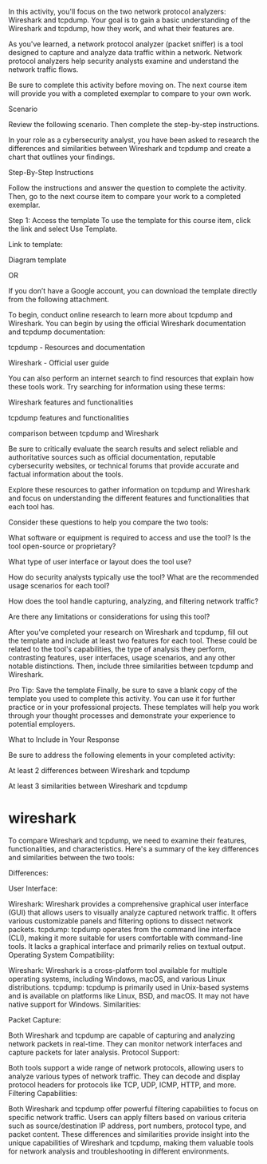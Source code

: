 
In this activity, you'll focus on the two network protocol analyzers: Wireshark and tcpdump. Your goal is to gain a basic understanding of the Wireshark and tcpdump, how they work, and what their features are.

As you've learned, a network protocol analyzer (packet sniffer) is a tool designed to capture and analyze data traffic within a network. Network protocol analyzers help security analysts examine and understand the network traffic flows.

Be sure to complete this activity before moving on. The next course item will provide you with a completed exemplar to compare to your own work.

Scenario

Review the following scenario. Then complete the step-by-step instructions.

In your role as a cybersecurity analyst, you have been asked to research the differences and similarities between Wireshark and tcpdump and create a chart that outlines your findings. 

Step-By-Step Instructions

Follow the instructions and answer the question to complete the activity. Then, go to the next course item to compare your work to a completed exemplar.

Step 1: Access the template
To use the template for this course item, click the link and select Use Template. 

Link to template:
 
Diagram template

OR

If you don’t have a Google account, you can download the template directly from the following attachment.


To begin, conduct online research to learn more about tcpdump and Wireshark. You can begin by using the official Wireshark documentation and tcpdump documentation: 

tcpdump - Resources and documentation

Wireshark - Official user guide

You can also perform an internet search to find resources that explain how these tools work. Try searching for information using these terms: 

Wireshark features and functionalities

tcpdump features and functionalities

comparison between tcpdump and Wireshark

Be sure to critically evaluate the search results and select reliable and authoritative sources such as official documentation, reputable cybersecurity websites, or technical forums that provide accurate and factual information about the tools.

Explore these resources to gather information on tcpdump and Wireshark and focus on understanding the different features and functionalities that each tool has.

Consider these questions to help you compare the two tools: 

What software or equipment is required to access and use the tool? Is the tool open-source or proprietary? 

What type of user interface or layout does the tool use?

How do security analysts typically use the tool? What are the recommended usage scenarios for each tool?

How does the tool handle capturing, analyzing, and filtering network traffic?

Are there any limitations or considerations for using this tool?

After you've completed your research on Wireshark and tcpdump, fill out the template and include at least two features for each tool. These could be related to the tool's capabilities, the type of analysis they perform, contrasting features, user interfaces, usage scenarios, and any other notable distinctions. Then, include three similarities between tcpdump and Wireshark. 

Pro Tip: Save the template
Finally, be sure to save a blank copy of the template you used to complete this activity. You can use it for further practice or in your professional projects. These templates will help you work through your thought processes and demonstrate your experience to potential employers.

What to Include in Your Response

Be sure to address the following elements in your completed activity: 

At least 2 differences between Wireshark and tcpdump

At least 3 similarities between Wireshark and tcpdump 

# wireshark

To compare Wireshark and tcpdump, we need to examine their features, functionalities, and characteristics. Here's a summary of the key differences and similarities between the two tools:

Differences:

User Interface:

Wireshark: Wireshark provides a comprehensive graphical user interface (GUI) that allows users to visually analyze captured network traffic. It offers various customizable panels and filtering options to dissect network packets.
tcpdump: tcpdump operates from the command line interface (CLI), making it more suitable for users comfortable with command-line tools. It lacks a graphical interface and primarily relies on textual output.
Operating System Compatibility:

Wireshark: Wireshark is a cross-platform tool available for multiple operating systems, including Windows, macOS, and various Linux distributions.
tcpdump: tcpdump is primarily used in Unix-based systems and is available on platforms like Linux, BSD, and macOS. It may not have native support for Windows.
Similarities:

Packet Capture:

Both Wireshark and tcpdump are capable of capturing and analyzing network packets in real-time. They can monitor network interfaces and capture packets for later analysis.
Protocol Support:

Both tools support a wide range of network protocols, allowing users to analyze various types of network traffic. They can decode and display protocol headers for protocols like TCP, UDP, ICMP, HTTP, and more.
Filtering Capabilities:

Both Wireshark and tcpdump offer powerful filtering capabilities to focus on specific network traffic. Users can apply filters based on various criteria such as source/destination IP address, port numbers, protocol type, and packet content.
These differences and similarities provide insight into the unique capabilities of Wireshark and tcpdump, making them valuable tools for network analysis and troubleshooting in different environments.




